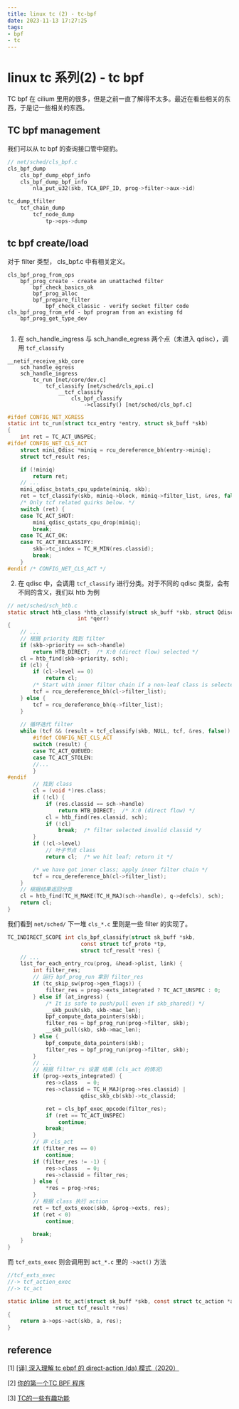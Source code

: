 ```yaml
---
title: linux tc (2) - tc-bpf
date: 2023-11-13 17:27:25
tags:
- bpf
- tc
---
```


# linux tc 系列(2) - tc bpf

TC bpf 在 cilium 里用的很多，但是之前一直了解得不太多。最近在看些相关的东西，于是记一些相关的东西。



## TC bpf management

我们可以从 tc bpf 的查询接口管中窥豹。

```c
// net/sched/cls_bpf.c
cls_bpf_dump
    cls_bpf_dump_ebpf_info
    cls_bpf_dump_bpf_info
    	nla_put_u32(skb, TCA_BPF_ID, prog->filter->aux->id)

tc_dump_tfilter
    tcf_chain_dump
        tcf_node_dump
            tp->ops->dump
```



## tc bpf create/load

对于 filter 类型， cls_bpf.c 中有相关定义。

```
cls_bpf_prog_from_ops
    bpf_prog_create - create an unattached filter
        bpf_check_basics_ok
        bpf_prog_alloc
        bpf_prepare_filter
            bpf_check_classic - verify socket filter code
cls_bpf_prog_from_efd - bpf program from an existing fd
	bpf_prog_get_type_dev
	
```

1. 在 sch_handle_ingress 与 sch_handle_egress 两个点（未进入 qdisc），调用 `tcf_classify`

```
__netif_receive_skb_core
    sch_handle_egress
    sch_handle_ingress
        tc_run [net/core/dev.c]
            tcf_classify [net/sched/cls_api.c]
                __tcf_classify
                    cls_bpf_classify
                        ->classify() [net/sched/cls_bpf.c]
```

```c
#ifdef CONFIG_NET_XGRESS
static int tc_run(struct tcx_entry *entry, struct sk_buff *skb)
{
	int ret = TC_ACT_UNSPEC;
#ifdef CONFIG_NET_CLS_ACT
	struct mini_Qdisc *miniq = rcu_dereference_bh(entry->miniq);
	struct tcf_result res;

	if (!miniq)
		return ret;
    // ...
	mini_qdisc_bstats_cpu_update(miniq, skb);
	ret = tcf_classify(skb, miniq->block, miniq->filter_list, &res, false);
    /* Only tcf related quirks below. */
	switch (ret) {
	case TC_ACT_SHOT:
		mini_qdisc_qstats_cpu_drop(miniq);
		break;
	case TC_ACT_OK:
	case TC_ACT_RECLASSIFY:
		skb->tc_index = TC_H_MIN(res.classid);
		break;
	}
#endif /* CONFIG_NET_CLS_ACT */
```

2. 在 qdisc 中，会调用 `tcf_classify` 进行分类。对于不同的 qdisc 类型，会有不同的含义，我们以 htb 为例

```c
// net/sched/sch_htb.c
static struct htb_class *htb_classify(struct sk_buff *skb, struct Qdisc *sch,
				      int *qerr)
{
    // ...
    // 根据 priority 找到 filter
    if (skb->priority == sch->handle)
		return HTB_DIRECT;	/* X:0 (direct flow) selected */
	cl = htb_find(skb->priority, sch);
	if (cl) {
		if (cl->level == 0)
			return cl;
		/* Start with inner filter chain if a non-leaf class is selected */
		tcf = rcu_dereference_bh(cl->filter_list);
	} else {
		tcf = rcu_dereference_bh(q->filter_list);
	}
    
    // 循环迭代 filter
	while (tcf && (result = tcf_classify(skb, NULL, tcf, &res, false)) >= 0) {
        #ifdef CONFIG_NET_CLS_ACT
		switch (result) {
		case TC_ACT_QUEUED:
		case TC_ACT_STOLEN:
        //...
		}
#endif
        // 找到 class
		cl = (void *)res.class;
		if (!cl) {
			if (res.classid == sch->handle)
				return HTB_DIRECT;	/* X:0 (direct flow) */
			cl = htb_find(res.classid, sch);
			if (!cl)
				break;	/* filter selected invalid classid */
		}
		if (!cl->level)
            // 叶子节点 class
			return cl;	/* we hit leaf; return it */

		/* we have got inner class; apply inner filter chain */
		tcf = rcu_dereference_bh(cl->filter_list);
	}
	// 根据结果返回分类
	cl = htb_find(TC_H_MAKE(TC_H_MAJ(sch->handle), q->defcls), sch);
    return cl;
}
```

我们看到 `net/sched/` 下一堆 `cls_*.c` 里则是一些 filter 的实现了。

```c
TC_INDIRECT_SCOPE int cls_bpf_classify(struct sk_buff *skb,
				       const struct tcf_proto *tp,
				       struct tcf_result *res) {
    // ...
    list_for_each_entry_rcu(prog, &head->plist, link) {
		int filter_res;
        // 运行 bpf_prog_run 拿到 filter_res
        if (tc_skip_sw(prog->gen_flags)) {
			filter_res = prog->exts_integrated ? TC_ACT_UNSPEC : 0;
		} else if (at_ingress) {
			/* It is safe to push/pull even if skb_shared() */
			__skb_push(skb, skb->mac_len);
			bpf_compute_data_pointers(skb);
			filter_res = bpf_prog_run(prog->filter, skb);
			__skb_pull(skb, skb->mac_len);
		} else {
			bpf_compute_data_pointers(skb);
			filter_res = bpf_prog_run(prog->filter, skb);
		}
        // ...
        // 根据 filter_rs 设置 结果 (cls_act 的情况)
        if (prog->exts_integrated) { 
			res->class   = 0;
			res->classid = TC_H_MAJ(prog->res.classid) |
				       qdisc_skb_cb(skb)->tc_classid;

			ret = cls_bpf_exec_opcode(filter_res);
			if (ret == TC_ACT_UNSPEC)
				continue;
			break;
		}
        // 非 cls_act
        if (filter_res == 0)
			continue;
		if (filter_res != -1) {
			res->class   = 0;
			res->classid = filter_res;
		} else {
			*res = prog->res;
		}
        // 根据 class 执行 action
        ret = tcf_exts_exec(skb, &prog->exts, res);
		if (ret < 0)
			continue;

		break;
    }
}
```



而 `tcf_exts_exec` 则会调用到 `act_*.c` 里的 `->act()` 方法

```c
//tcf_exts_exec
//-> tcf_action_exec
//-> tc_act

static inline int tc_act(struct sk_buff *skb, const struct tc_action *a,
			   struct tcf_result *res)
{
	return a->ops->act(skb, a, res);
}
```



## reference 

[1] [[译] 深入理解 tc ebpf 的 direct-action (da) 模式（2020）](https://arthurchiao.art/blog/understanding-tc-da-mode-zh/)

[2] [你的第一个TC BPF 程序](https://cloud.tencent.com/developer/article/1626377)

[3] [TC的一些有趣功能](https://yanhang.me/post/2021-tc-ebpf/)
